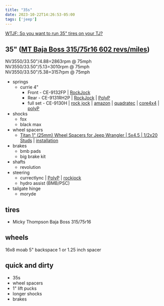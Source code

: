 ```yaml
---
title: "35s"
date: 2023-10-22T14:26:53-05:00
tags: ['jeep']
---
```

[WTJF: So you want to run 35" tires on your TJ?](https://wranglertjforum.com/threads/so-you-want-to-run-35-tires-on-your-tj.2428/)

## 35" ([MT Baja Boss 315/75r16 602 revs/miles](https://tiresize.com/tires/Mickey-Thompson/Baja-Boss-315-75R16.htm))
NV3550/33.50"/4.88=2863rpm @ 75mph  
NV3550/33.50"/5.13=3010rpm @ 75mph  
NV3550/33.50"/5.38=3157rpm @ 75mph  

- springs
  - currie 4"
    - Front - CE-9132FP | [RockJock](https://www.rockjock4x4.com/CE-9132FP)
    - Rear - CE-9131RH2P | [RockJock](https://www.rockjock4x4.com/CE-9131RH2P) | [PolyP](https://www.polyperformance.com/20873-rockjock-tjlj-4-coil-springs-frontrear)
    - full set - CE-9130H | [rock jock](https://www.rockjock4x4.com/CE-9130H) | [amazon](https://www.amazon.com/CURRIE-JEEP-SPRINGS-97-06-WRANGLER/dp/B07B42H5T8) | [quadratec](https://www.quadratec.com/products/CE-9130H.htm) | [core4x4](https://core4x4.com/product/rockjock-coil-spring-set-tj-4-in-lift-front-rear-set-of-4/) | [polyP](https://www.polyperformance.com/rockjock-4-front-rear-lift-coil-spring-set-for-tj-set-of-4)
- shocks
  - fox
  - black max
- wheel spacers
  - [Titan 1" (25mm) Wheel Spacers for Jeep Wrangler | 5x4.5 | 1/2x20 Studs](https://www.titanwheelaccessories.com/products/1-25mm-titan-wheel-spacers-for-jeep-wrangler-5x4-5-1-2x20-studs) | [installation](https://www.titanwheelaccessories.com/pages/installation)
- brakes
  - bmb pads
  - big brake kit
- shafts
  - revolution
- steering 
  - currectlync | [PolyP](https://www.polyperformance.com/rock-jock-complete-currectlync-tie-rod-and-drag-link-system) | [rockjock](https://www.rockjock4x4.com/CE-9701)
  - hydro assist (BMB/PSC)
- tailgate hinge
  - moryde

## tires
- Micky Thompson Baja Boss 315/75r16

## wheels 
16x8 moab
5" backspace
1 or 1.25 inch spacer


## quick and dirty
- 35s
- wheel spacers
- 1" lift pucks
- longer shocks
- brakes